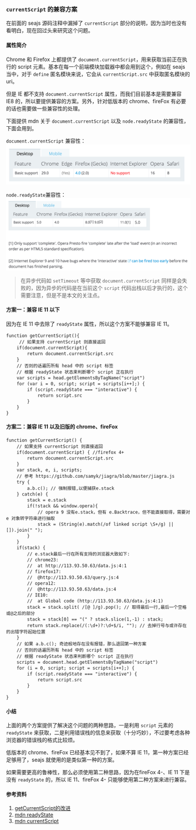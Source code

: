 ### `currentScript` 的兼容方案

在前面的 seajs 源码注释中漏掉了 `currentScript` 部分的说明，因为当时也没有看明白，现在回过头来研究这个问题。

#### 属性简介

Chrome 和 Firefox 上都提供了 `document.currentScript`，用来获取当前正在执行的 script 元素。基本在每一个前端模块加载器中都会用到这个，例如在 seajs 当中，对于 `define` 匿名模块来说，它会从 `currentScript.src` 中获取匿名模块的 uri。

但是 IE 都不支持 `document.currentScript` 属性，而我们目前基本是需要兼容 IE8 的，所以要提供兼容的方案。另外，针对低版本的 chrome、fireFox 有必要的话也需要做一些兼容性的处理。

下面提供 mdn 关于 `document.currentScript` 以及 `node.readyState` 的兼容性，下面会用到。

`document.currentScript` 兼容性：
![](./currentScript兼容性.png)

`node.readyState`兼容性：
![](./readyState兼容性.png)

> 在异步代码如 `setTimeout` 等中获取 `document.currentScript` 同样是会失败的，因为异步的代码是在当前这个 `script` 代码出栈以后才执行的，这个需要注意，但是不是本文的关注点。

#### 方案一：兼容 IE 11 以下

因为在 IE 11 中去除了 `readyState` 属性，所以这个方案不能够兼容 IE 11。

```
function getCurrentScript(){
	 // 如果支持 currentScript 则直接返回
    if(document.currentScript){
        return document.currentScript.src
    }
    // 否则的话遍历所有 head 中的 script 标签
    // 根据 readyState 状态来判断哪个 script 正在执行
    var scripts = head.getElementsByTagName("script")
    for (var i = 0, script; script = scripts[i++];) {
        if (script.readyState === "interactive") {
            return script.src
        }
    }
}
```

#### 方案二：兼容 IE 11 以及旧版的 chrome、fireFox

```
function getCurrentScript() {
  	// 如果支持 currentScript 则直接返回
   	if(document.currentScript) { //firefox 4+
      	return document.currentScript.src
  	}
  	var stack, e, i, scripts;
  	// 参考 https://github.com/samyk/jiagra/blob/master/jiagra.js
  	try {
      	a.b.c(); // 强制报错,以便捕获e.stack
  	} catch(e) {
      	stack = e.stack
      	if(!stack && window.opera){
            // opera 9 没有e.stack，但有 e.Backtrace，但不能直接取得，需要对 e 对象转字符串进行抽取
            stack = (String(e).match(/of linked script \S+/g) || []).join(" ");
        }
  	}
  	if(stack) {
        // e.stack最后一行在所有支持的浏览器大致如下:
        // chrome23:
        //  at http://113.93.50.63/data.js:4:1
        // firefox17:
        //  @http://113.93.50.63/query.js:4
        // opera12:
        //  @http://113.93.50.63/data.js:4
        // IE10:
        //  at Global code (http://113.93.50.63/data.js:4:1)
        stack = stack.split( /[@ ]/g).pop(); // 取得最后一行,最后一个空格或@之后的部分
        stack = stack[0] == "(" ? stack.slice(1,-1) : stack;
        return stack.replace(/(:\d+)?:\d+$/i, ""); // 去掉行号与或许存在的出错字符起始位置
  	}
  	// 如果 a.b.c(); 奇迹般地存在没有报错，那么退回第一种方案
  	// 否则的话遍历所有 head 中的 script 标签
    // 根据 readyState 状态来判断哪个 script 正在执行
  	scripts = document.head.getElementsByTagName("script")
  	for (i = 0, script; script = scripts[i++];) {
        if (script.readyState === "interactive") {
            return script.src
        }
    }
}
```

#### 小结

上面的两个方案提供了解决这个问题的两种思路，一是利用 `script` 元素的 `readyState` 来获取，二是利用错误栈的信息来获取（十分巧妙），不过要考虑各种浏览器的错误栈的格式比较烦。

低版本的 chrome、fireFox 已经基本见不到了，如果不算 IE 11，第一种方案已经足够用了，seajs 就使用的是类似第一种的方案。

如果需要更高的鲁棒性，那么必须使用第二种思路，因为在fireFox 4-、IE 11 下是没有 `readyState` 的，所以 IE 11、fireFox 4- 只能够使用第二种方案来进行兼容。

#### 参考资料

1. [getCurrentScript的改进](http://www.cnblogs.com/rubylouvre/archive/2013/01/23/2872618.html)
2. [mdn readyState](https://developer.mozilla.org/en-US/docs/Web/API/Document/readyState)
3. [mdn currentScript](https://developer.mozilla.org/en-US/docs/Web/API/Document/currentScript)


